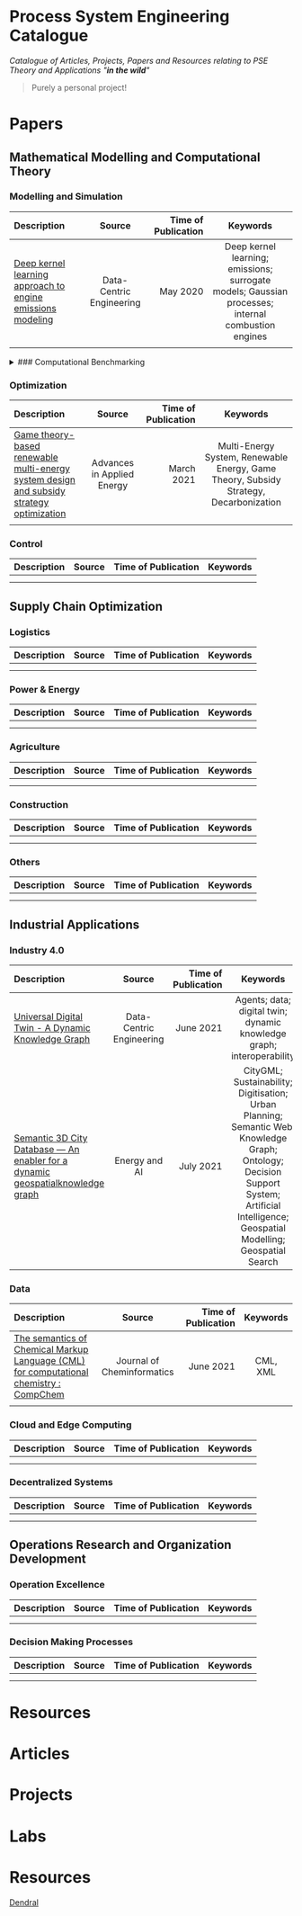 # Process System Engineering Catalogue
*Catalogue of Articles, Projects, Papers and Resources relating to PSE Theory and Applications "**in the wild**"*
> Purely a personal project!

# Papers
## Mathematical Modelling and Computational Theory
### Modelling and Simulation
| Description | Source | Time of Publication | Keywords |
| :--- | :---:|---:|:---: |
|[Deep kernel learning approach to engine emissions modeling](https://www.cambridge.org/core/services/aop-cambridge-core/content/view/638332CFF08E18BCD55D6ACC75BB3B28/S2632673620000040a.pdf/deep-kernel-learning-approach-to-engine-emissions-modeling.pdf)|Data-Centric Engineering|May 2020|Deep kernel learning; emissions; surrogate models; Gaussian processes; internal combustion engines|
|||||

<details>
  <summary>### Computational Benchmarking</summary>

| Description | Source | Time of Publication | Keywords |
| :--- | :---:|---:|:---: |
|||||
|||||
</details>
  
### Optimization
| Description | Source | Time of Publication | Keywords |
| :--- | :---:|---:|:---: |
|[Game theory-based renewable multi-energy system design and subsidy strategy optimization](https://reader.elsevier.com/reader/sd/pii/S2666792421000172?token=3519BCBA98C9AF6F14E9873B82F62EDF4FBB3BA4365DF35CC5C9838A813A73F0E8A088109D278B0DCAB77686ED9C7242&originRegion=eu-west-1&originCreation=20211227015718)|Advances in Applied Energy|March 2021|Multi-Energy System, Renewable Energy, Game Theory, Subsidy Strategy, Decarbonization|
|||||

### Control
| Description | Source | Time of Publication | Keywords |
| :--- | :---:|---:|:---: |
|||||
|||||
</p></details>

## Supply Chain Optimization
### Logistics
| Description | Source | Time of Publication | Keywords |
| :--- | :---:|---:|:---: |
|||||
|||||

### Power & Energy
| Description | Source | Time of Publication | Keywords |
| :--- | :---:|---:|:---: |
|||||
|||||

### Agriculture
| Description | Source | Time of Publication | Keywords |
| :--- | :---:|---:|:---: |
|||||
|||||

### Construction
| Description | Source | Time of Publication | Keywords |
| :--- | :---:|---:|:---: |
|||||
|||||

### Others
| Description | Source | Time of Publication | Keywords |
| :--- | :---:|---:|:---: |
|||||
|||||


## Industrial Applications
### Industry 4.0
| Description | Source | Time of Publication | Keywords |
| :--- | :---:|---:|:---: |
|[Universal Digital Twin - A Dynamic Knowledge Graph](https://www.cambridge.org/core/services/aop-cambridge-core/content/view/FD25CDFF886CD2ED33D1FDFC13F6BEAB/S2632673621000101a.pdf/universal-digital-twin-a-dynamic-knowledge-graph.pdf)|Data-Centric Engineering|June 2021|Agents; data; digital twin; dynamic knowledge graph; interoperability|
|[Semantic 3D City Database — An enabler for a dynamic geospatialknowledge graph](https://reader.elsevier.com/reader/sd/pii/S2666546821000574?token=8C63576177277D5CBB34681198DA28555445F177C633B27C9901BCB0297700D34C2237AF84341544223407C2A1538852&originRegion=eu-west-1&originCreation=20211227011657)|Energy and AI|July 2021|CityGML; Sustainability; Digitisation; Urban Planning; Semantic Web; Knowledge Graph; Ontology; Decision Support System; Artificial Intelligence; Geospatial Modelling; Geospatial Search|

### Data
| Description | Source | Time of Publication | Keywords |
| :--- | :---:|---:|:---: |
|[The semantics of Chemical Markup Language (CML) for computational chemistry : CompChem](https://jcheminf.biomedcentral.com/track/pdf/10.1186/1758-2946-4-15.pdf)|Journal of Cheminformatics|June 2021|CML, XML|
|||||

### Cloud and Edge Computing
| Description | Source | Time of Publication | Keywords |
| :--- | :---:|---:|:---: |
|||||
|||||

### Decentralized Systems
| Description | Source | Time of Publication | Keywords |
| :--- | :---:|---:|:---: |
|||||
|||||


## Operations Research and Organization Development
### Operation Excellence
| Description | Source | Time of Publication | Keywords |
| :--- | :---:|---:|:---: |
|||||
|||||

### Decision Making Processes
| Description | Source | Time of Publication | Keywords |
| :--- | :---:|---:|:---: |
|||||
|||||


# Resources

# Articles

# Projects

# Labs

# Resources
[Dendral](https://en.wikipedia.org/wiki/Dendral)
